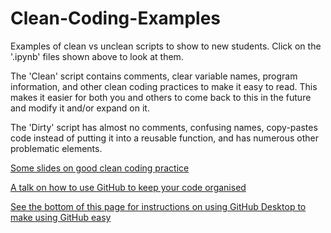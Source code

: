 # Clean-Coding-Examples
Examples of clean vs unclean scripts to show to new students. Click on the '.ipynb' files shown above to look at them.  
  
The 'Clean' script contains comments, clear variable names, program information, and other clean coding practices to make it easy to read. This makes it easier for both you and others to come back to this in the future and modify it and/or expand on it.  

The 'Dirty' script has almost no comments, confusing names, copy-pastes code instead of putting it into a reusable function, and has numerous other problematic elements.  

[Some slides on good clean coding practice](https://docs.google.com/presentation/d/1d5x7pYaGyUSgYvmjD2RW2HO1bKOG2HxmD6K7cKnS4eo/edit#slide=id.gc7803f2224_0_55)  

[A talk on how to use GitHub to keep your code organised](https://www.youtube.com/watch?v=pxRSpfmX2h0)

[See the bottom of this page for instructions on using GitHub Desktop to make using GitHub easy](https://sites.google.com/monash.edu/tlabintranet/online-experiment-m-turk-inquisit?authuser=0)  
